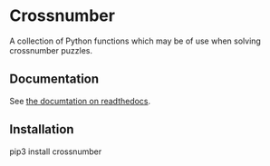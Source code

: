 # Crossnumber
A collection of Python functions which may be of use when solving crossnumber puzzles.

## Documentation
See [the documtation on readthedocs](https://crossnumber.readthedocs.io).

## Installation
pip3 install crossnumber

